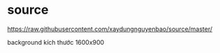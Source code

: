 # source

https://raw.githubusercontent.com/xaydungnguyenbao/source/master/

background kích thước 1600x900
